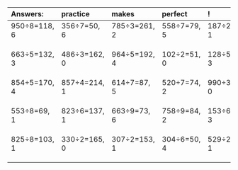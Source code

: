 | Answers: | practice | makes | perfect | ! |
| :--- | :--- | :--- | :--- | :--- |
| 950÷8=118, 6 | 356÷7=50, 6 | 785÷3=261, 2 | 558÷7=79, 5 | 187÷2=93, 1 | 
|   |   |   |   |   | 
|   |   |   |   |   | 
|   |   |   |   |   | 
| 663÷5=132, 3 | 486÷3=162, 0 | 964÷5=192, 4 | 102÷2=51, 0 | 128÷5=25, 3 | 
|   |   |   |   |   | 
|   |   |   |   |   | 
|   |   |   |   |   | 
| 854÷5=170, 4 | 857÷4=214, 1 | 614÷7=87, 5 | 520÷7=74, 2 | 990÷3=330, 0 | 
|   |   |   |   |   | 
|   |   |   |   |   | 
|   |   |   |   |   | 
| 553÷8=69, 1 | 823÷6=137, 1 | 663÷9=73, 6 | 758÷9=84, 2 | 153÷6=25, 3 | 
|   |   |   |   |   | 
|   |   |   |   |   | 
|   |   |   |   |   | 
| 825÷8=103, 1 | 330÷2=165, 0 | 307÷2=153, 1 | 304÷6=50, 4 | 529÷2=264, 1 | 
|   |   |   |   |   | 
|   |   |   |   |   | 
|   |   |   |   |   | 
